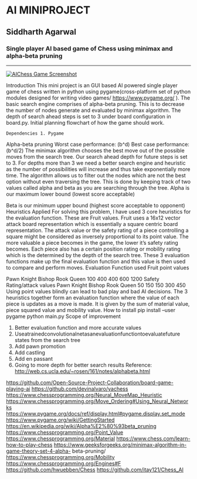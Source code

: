 # AI MINIPROJECT
## Siddharth Agarwal 
### Single player AI based game of Chess using minimax and alpha-beta pruning

---------------------

[![AIChess Game Screenshot](http://img.youtube.com/vi/B0Nvw8D6xk8/0.jpg)](https://www.youtube.com/watch?v=B0Nvw8D6xk8 "AI Chess Project - Minmax with Alpha-Beta Pruning")

Introduction
This mini project is an GUI based AI powered single player game of chess written in python using pygame(cross-platform set of python modules designed for writing video games/ https://www.pygame.org/ ). The basic search engine comprises of alpha-beta pruning. This is to decrease the number of nodes generate and evaluated by minimax algorithm. The depth of search ahead steps is set to 3 under board configuration in board.py.
Initial planning flowchart of how the game should work.
   
    Dependencies 1. Pygame
Alpha-beta pruning Worst case performance: (b^d) Best case performance: (b^d/2)
The minimax algorithm chooses the best move out of the possible moves from the search tree. Our search ahead depth for future steps is set to 3. For depths more than 3 we need a better search engine and heuristic as the number of possibilities will increase and thus take exponentially more time. The algorithm allows us to filter out the nodes which are not the best option without even traversing the tree. This is done by keeping track of two values called alpha and beta as you are searching through the tree.
Alpha is our maximum lower bound (lowest score acceptable)
  
Beta is our minimum upper bound (highest score acceptable to opponent)
Heuristics Applied
For solving this problem, I have used 3 core heuristics for the evaluation function.
These are Fruit values. Fruit uses a 16x12 vector attack board representation which is essentially a square centric board representation.
The attack value or the safety rating of a piece controlling a square might be considered as inversely proportional to its point value. The more valuable a piece becomes in the game, the lower it’s safety rating becomes. Each piece also has a certain position rating or mobility rating which is the determined by the depth of the search tree. These 3 evaluation functions make up the final evaluation function and this value is then used to compare and perform moves.
Evaluation Function used
       Fruit point values
  
   Pawn
      Knight
      Bishop
      Rook
      Queen
    100
   400
   400
   600
   1200
     Safety Rating/attack values
    Pawn
   Knight
   Bishop
   Rook
   Queen
    50
      150
      150
      300
      450
  Using point values blindly can lead to bad play and bad AI decisions.
The 3 heuristics together form an evaluation function where the value of each piece is updates as a move is made. It is given by the sum of material value, piece squared value and mobility value.
How to install
pip install –user pygame python main.py
Scope of improvement
1. Better evaluation function and more accurate values
2. Useatrainedconvolutionalnetasanevaluationfunctiontoevaluatefuture
states from the search tree
3. Add pawn promotion
4. Add castling
5. Add en passant
6. Going to more depth for better search results
Reference:
http://web.cs.ucla.edu/~rosen/161/notes/alphabeta.html
    
https://github.com/Open-Source-Project-Collaboration/board-game-playing-ai
https://github.com/devinalvaro/yachess
https://www.chessprogramming.org/Neural_MoveMap_Heuristic
https://www.chessprogramming.org/Move_Ordering#Using_Neural_Networks
https://www.pygame.org/docs/ref/display.html#pygame.display.set_mode
https://www.pygame.org/wiki/GettingStarted
https://en.wikipedia.org/wiki/Alpha%E2%80%93beta_pruning
https://www.chessprogramming.org/Point_Value https://www.chessprogramming.org/Material https://www.chess.com/learn-how-to-play-chess https://www.geeksforgeeks.org/minimax-algorithm-in-game-theory-set-4-alpha- beta-pruning/
https://www.chessprogramming.org/Mobility https://www.chessprogramming.org/Engines#F https://github.com/hwuebben/Chess https://github.com/itay121/Chess_AI
                 
